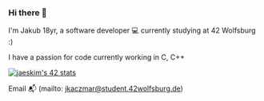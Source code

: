 ### Hi there 👋

I'm Jakub 18yr, a software developer 💻 currently studying at 42 Wolfsburg :)

I have a passion for code currently working in C, C++

[![jaeskim's 42 stats](https://badge42.herokuapp.com/api/stats/jkaczmar?darkmode=true&cursus=42cursus)](https://github.com/JaeSeoKim/badge42)

Email 📬 (mailto: jkaczmar@student.42wolfsburg.de)

